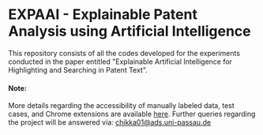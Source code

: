 # EXPAAI - Explainable Patent Analysis using Artificial Intelligence
This repository consists of all the codes developed for the experiments conducted in the paper entitled "Explainable Artificial Intelligence for Highlighting and Searching in Patent Text". 

#### Note: 
More details regarding the accessibility of manually labeled data, test cases, and Chrome extensions are available [here](https://github.com/Renuk9390/expaai_browser_extension_cli). Further queries regarding the project will be answered via: chikka01@ads.uni-passau.de

